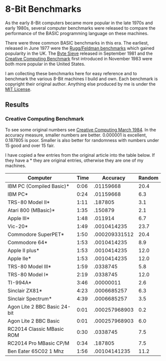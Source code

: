 # 8-Bit Benchmarks

As the early 8-Bit computers became more popular in the late 1970s and early
1980s, several computer benchmarks were released to compare the performance
of the BASIC programming language on these machines.

There were three common BASIC benchmarks in this era. The earliest, released in June 1977
were the [Rugg/Feldman benchmarks](https://en.wikipedia.org/wiki/Rugg/Feldman_benchmarks)
which gained popularity in the UK. The [Byte Sieve](https://en.wikipedia.org/wiki/Byte_Sieve)
released in September 1981 and the [Creative Computing Benchmark](https://en.wikipedia.org/wiki/Creative_Computing_Benchmark)
first introduced in November 1983 were both more popular in the United States.

I am collecting these benchmarks here for easy reference and to benchmark the
various 8-Bit machines I build and own. Each benchmark is copyright their original
author. Anything else produced by me is under the [MIT License](LICENSE).

## Results

### Creative Computing Benchmark

To see some original numbers see [Creative Computing March 1984](https://archive.org/details/creativecomputing-1984-03/page/n7/mode/2up). In the accuracy measure, smaller numbers are better. 0.000001 is excellent, 0.187805 is poor. Smaller is also better for randomness with numbers under 15 good and over 15 fair.

I have copied a few entries from the original article into the table below. If they have a * they are original entries, otherwise they are one of my machines.

| Computer | Time | Accuracy | Random |
| -------- | ---- | -------- | ------ |
| IBM PC (Compiled Basic)* | 0:06 | .01159668 | 20.4 |
| IBM PC* | 0:24 | .01159668 | 6.3 |
| TRS-80 Model II* | 1:11 | .187805 | 3.1 |
| Atari 800 (MBasic)* | 1:35 | .150879 | 2.1 |
| Apple III* | 1:48 | .011914 | 6.7 |
| Vic-20* | 1:49 | .0010414235 | 23.7 |
| Commodore SuperPET* | 1:50 | .000209331512 | 20.4 |
| Commodore 64* | 1:53 | .0010414235 | 8.9 |
| Apple II plus* | 1:53 | .0010414235 | 12.0 |
| Apple IIe* | 1:53 | .0010414235 | 12.0 |
| TRS-80 Model III* | 1:59 | .0338745 | 5.8 |
| TRS-80 Model I* | 2:19 | .0338745 | 12.0 |
| TI-994A* | 3:46 | .00000011 | 2.6 |
| Sinclair ZX81* | 4:23 | .0006685257 | 6.3 |
| Sinclair Spectrum* | 4:39 | .0006685257 | 3.5 |
| Agon Lite 2 BBC Basic 24-bit | 0:01 | .000257968903 | 0.2 |
| Agon Lite 2 BBC Basic | 0:01 | .000257968903 | 6.0 |
| RC2014 Classic MBasic ROM | 0:30 | .0338745 | 7.5 |
| RC2014 Pro MBasic CP/M | 0:34 | .187805 | 7.5 |
| Ben Eater 65C02 1 Mhz | 1:56 | .00104141235 | 11.2 |
